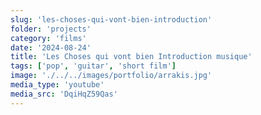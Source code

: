 ```yaml
---
slug: 'les-choses-qui-vont-bien-introduction'
folder: 'projects'
category: 'films'
date: '2024-08-24'
title: 'Les Choses qui vont bien Introduction musique'
tags: ['pop', 'guitar', 'short film']
image: './../../images/portfolio/arrakis.jpg'
media_type: 'youtube'
media_src: 'DqiHqZ59Qas'
---
```

